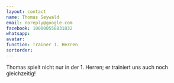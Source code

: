 ```yaml
---
layout: contact
name: Thomas Seywald
email: noreply@google.com
facebook: 100000558831832
whatsapp:
avatar: 
function: Trainer 1. Herren
sortorder:
---
```


Thomas spielt nicht nur in der 1. Herren;  er trainiert uns auch noch gleichzeitig!
